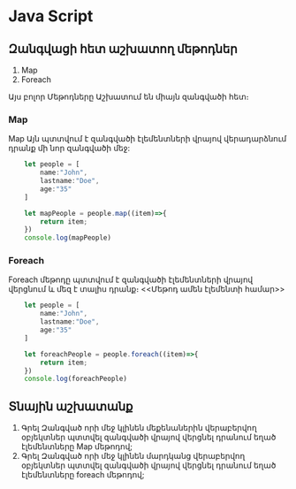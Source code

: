 # Java Script

## Զանգվացի հետ աշխատող մեթոդներ

1. Map
2. Foreach

Այս բոլոր Մեթոդները Աշխատում են միայն զանգվածի հետ։

### Map

Map Այն պտտվում է զանգվածի էլեմենտների վրայով վերադարձնում դրանք մի նոր զանգվածի մեջ:

```js
    let people = [
        name:"John",
        lastname:"Doe",
        age:"35"
    ]

    let mapPeople = people.map((item)=>{
        return item;
    })
    console.log(mapPeople)

```

### Foreach

Foreach մեթոդը պտտվում է զանգվածի էլեմենտների վրայով վերցնում և մեզ է տալիս դրանք։
<<Մեթոդ ամեն էլեմենտի համար>>

```js
    let people = [
        name:"John",
        lastname:"Doe",
        age:"35"
    ]

    let foreachPeople = people.foreach((item)=>{
        return item;
    })
    console.log(foreachPeople)

```


## Տնային աշխատանք

1. Գրել Զանգված որի մեջ կլինեն մեքենաներին վերաբերվող օբյեկտներ պտտվել զանգվածի վրայով վերցնել դրանում եղած էլեմենտները Map մեթոդով;
2. Գրել Զանգված որի մեջ կլինեն մարդկանց վերաբերվող օբյեկտներ պտտվել զանգվածի վրայով վերցնել դրանում եղած էլեմենտները foreach մեթոդով;